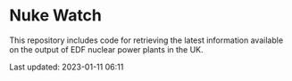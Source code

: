 # Nuke Watch

This repository includes code for retrieving the latest information available on the output of EDF nuclear power plants in the UK.

Last updated: 2023-01-11 06:11